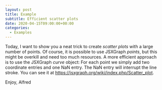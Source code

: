 ```yaml
---
layout: post
title: Example
subtitle: Efficient scatter plots
date: 2020-04-15T09:00:00+00:00
categories:
  - Examples
---
```


Today, I want to show you a neat trick to create *scatter plots* with a large number of points. Of course, it is possible to use JSXGraph *points*, 
but this might be overkill and need too much resources. A more efficient approach is to use the JSXGraph *curve* object: For each point we simply add two coordinate
entries and one NaN entry. The NaN entry will interrupt the line stroke. You can see it at <https://jsxgraph.org/wiki/index.php/Scatter_plot>.

Enjoy, 
Alfred

